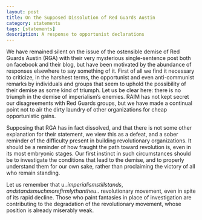 ```yaml
---
layout: post
title: On the Supposed Dissolution of Red Guards Austin
category: statements
tags: [statements]
description: A response to opportunist declarations
---
```


We have remained silent on the issue of the ostensible demise of Red Guards Austin (RGA) with their very mysterious single-sentence post both on facebook and their blog, but have been motivated by the abundance of responses elsewhere to say something of it. First of all we find it necessary to criticize, in the harshest terms, the opportunist and even anti-communist remarks by individuals and groups that seem to uphold the possibility of their demise as some kind of triumph. Let us be clear here: there is no triumph in the demise of imperialism’s enemies. RAIM has not kept secret our disagreements with Red Guards groups, but we have made a continual point not to air the dirty laundry of other organizations for cheap opportunistic gains.

Supposing that RGA has in fact dissolved, and that there is not some other explanation for their statement, we view this as a defeat, and a sober reminder of the difficulty present in building revolutionary organizations. It should be a reminder of how fraught the path toward revolution is, even in its most embryonic stages. Our first instinct in such circumstances should be to investigate the conditions that lead to the demise, and to properly understand them for our own sake, rather than proclaiming the victory of all who remain standing.

Let us remember that u.$. imperialism still stands, and stands much more firmly than the u.$. revolutionary movement, even in spite of its rapid decline. Those who paint fantasies in place of investigation are contributing to the degradation of the revolutionary movement, whose position is already miserably weak.
